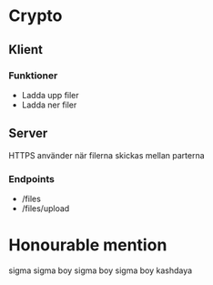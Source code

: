 # Crypto

## Klient

### Funktioner
- Ladda upp filer
- Ladda ner filer

## Server
HTTPS använder när filerna skickas mellan parterna

### Endpoints
- /files
- /files/upload

# Honourable mention
sigma sigma boy sigma boy sigma boy kashdaya